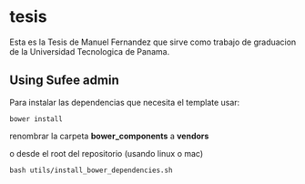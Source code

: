 # tesis
Esta es la Tesis de Manuel Fernandez que sirve como trabajo de graduacion de la Universidad Tecnologica de Panama.

## Using Sufee admin
Para instalar las dependencias que necesita el template usar:

```
bower install
```
renombrar la carpeta **bower_components** a **vendors**

o desde el root del repositorio (usando linux o mac)
```
bash utils/install_bower_dependencies.sh
```